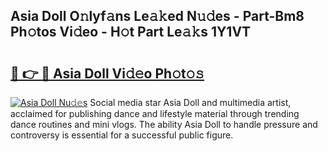 ## Asia Doll O𝚗lyf𝚊ns Le𝚊𝚔ed N𝚞𝚍es - Part-Bm8 Ph𝚘tos Vi𝚍eo - H𝚘t Part Le𝚊𝚔s 1Y1VT

# <h2><a href="http://hffbv5.feru.top/?c=Asia+Doll">🔗 👉 🔴 Asia Doll Vi𝚍𝚎o Ph𝚘t𝚘𝚜</a></h2>

[![Asia Doll Nu𝚍𝚎s](https://i.imgur.com/0TWrTi3.gif)](http://hffbv5.feru.top/?c=Asia+Doll)
Social media star Asia Doll and multimedia artist, acclaimed for publishing dance and lifestyle material through trending dance routines and mini vlogs. The ability Asia Doll to handle pressure and controversy is essential for a successful public figure. 
